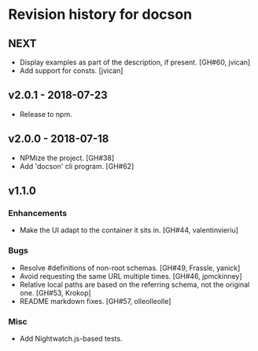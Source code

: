 # Revision history for docson 

## NEXT

* Display examples as part of the description, if present. [GH#60, jvican]
* Add support for consts. [jvican]

## v2.0.1 - 2018-07-23

* Release to npm.

## v2.0.0 - 2018-07-18

* NPMize the project. [GH#38]
* Add 'docson' cli program. [GH#62]

## v1.1.0

### Enhancements

* Make the UI adapt to the container it sits in. [GH#44, valentinvieriu]

### Bugs

* Resolve #definitions of non-root schemas. [GH#49, Frassle, yanick] 
* Avoid requesting the same URL multiple times. [GH#46, jpmckinney]
* Relative local paths are based on the referring schema, not the original one. [GH#53,  Krokop]
* README markdown fixes. [GH#57, olleolleolle]

### Misc

* Add Nightwatch.js-based tests.

